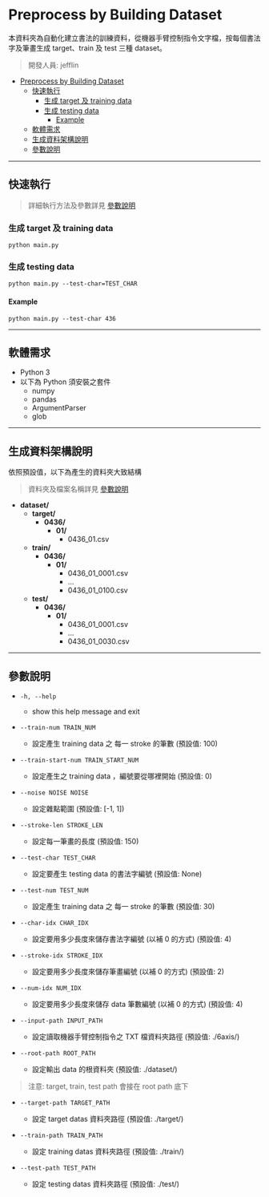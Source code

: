 # Preprocess by Building Dataset

本資料夾為自動化建立書法的訓練資料，從機器手臂控制指令文字檔，按每個書法字及筆畫生成 target、train 及 test 三種 dataset。

> 開發人員: jefflin

- [Preprocess by Building Dataset](#preprocess-by-building-dataset)
  - [快速執行](#快速執行)
    - [生成 target 及 training data](#生成-target-及-training-data)
    - [生成 testing data](#生成-testing-data)
      - [Example](#example)
  - [軟體需求](#軟體需求)
  - [生成資料架構說明](#生成資料架構說明)
  - [參數說明](#參數說明)

---

## 快速執行

> 詳細執行方法及參數詳見 [參數說明](#參數說明)

### 生成 target 及 training data

```python main.py```

### 生成 testing data

```python main.py --test-char=TEST_CHAR```

#### Example

```python main.py --test-char 436```

---

## 軟體需求

- Python 3
- 以下為 Python 須安裝之套件
  - numpy
  - pandas
  - ArgumentParser
  - glob

---

## 生成資料架構說明

依照預設值，以下為產生的資料夾大致結構

> 資料夾及檔案名稱詳見 [參數說明](#參數說明)

- **dataset/**
  - **target/**
    - **0436/**
      - **01/**
        - 0436_01.csv
  - **train/**
    - **0436/**
      - **01/**
        - 0436_01_0001.csv
        - ...
        - 0436_01_0100.csv
  - **test/**
    - **0436/**
      - **01/**
        - 0436_01_0001.csv
        - ...
        - 0436_01_0030.csv

---

## 參數說明

- ```-h, --help```
  
  - show this help message and exit

- ```--train-num TRAIN_NUM```

  - 設定產生 training data 之 每一 stroke 的筆數 (預設值: 100)

- ```--train-start-num TRAIN_START_NUM```

  - 設定產生之 training data ，編號要從哪裡開始 (預設值: 0)

- ```--noise NOISE NOISE```

  - 設定雜點範圍 (預設值: [-1, 1])

- ```--stroke-len STROKE_LEN```

  - 設定每一筆畫的長度 (預設值: 150)

- ```--test-char TEST_CHAR```

  - 設定要產生 testing data 的書法字編號 (預設值: None)

- ```--test-num TEST_NUM```

  - 設定產生 training data 之 每一 stroke 的筆數 (預設值: 30)

- ```--char-idx CHAR_IDX```

  - 設定要用多少長度來儲存書法字編號 (以補 0 的方式) (預設值: 4)

- ```--stroke-idx STROKE_IDX```

  - 設定要用多少長度來儲存筆畫編號 (以補 0 的方式) (預設值: 2)

- ```--num-idx NUM_IDX```

  - 設定要用多少長度來儲存 data 筆數編號 (以補 0 的方式) (預設值: 4)

- ```--input-path INPUT_PATH```

  - 設定讀取機器手臂控制指令之 TXT 檔資料夾路徑 (預設值: ./6axis/)

- ```--root-path ROOT_PATH```

  - 設定輸出 data 的根資料夾 (預設值: ./dataset/)
> 注意: target, train, test path 會接在 root path 底下
- ```--target-path TARGET_PATH```

  - 設定 target datas 資料夾路徑 (預設值: ./target/)

- ```--train-path TRAIN_PATH```

  - 設定 training datas 資料夾路徑 (預設值: ./train/)

- ```--test-path TEST_PATH```
  - 設定 testing datas 資料夾路徑 (預設值: ./test/)
